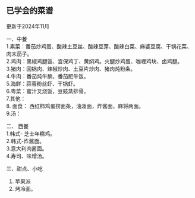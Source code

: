 ## 已学会的菜谱   ##
更新于2024年11月

一、中餐 <br>
1.素菜：番茄炒鸡蛋、酸辣土豆丝、酸辣豆芽、酸辣白菜、麻婆豆腐、干锅花菜、肉末茄子。<br>
2.鸡肉：黑椒鸡腿饭、宫保鸡丁、黄焖鸡。火腿炒鸡蛋、咖喱鸡块、卤鸡腿。<br>
3.猪肉：回锅肉、辣椒炒肉、土豆片炒肉、猪肉炖粉条。<br>
4.牛肉：番茄炖牛腩，番茄肥牛饭。<br>
5.海鲜：蒜蓉粉丝虾、干锅虾。<br>
6.粤菜：蜜汁叉烧饭，豆豉蒸排骨。<br>
7.其他：<br>
8. 面食： 西红柿鸡蛋捞面条，油泼面，炸酱面，麻将两面。<br>
9.汤：<br>

二、 西餐 <br>
1.韩式- 芝士年糕鸡。<br>
2.韩式-炸酱面。<br>
3.意大利肉酱面。<br>
4.寿司、味增汤。<br>

三、甜点、小吃  <br>
1. 苹果派<br>
2. 烤冷面。<br>

